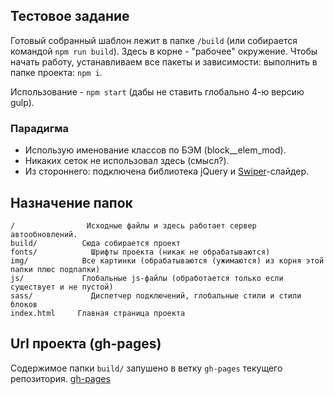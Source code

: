 ## Тестовое задание

Готовый собранный шаблон лежит в папке `/build` (или собирается командой `npm run build`).
Здесь в корне - "рабочее" окружение. Чтобы начать работу, устанавливаем все пакеты и зависимости: выполнить в папке проекта: `npm i`.

Использование - `npm start` (дабы не ставить глобально 4-ю версию gulp).

### Парадигма

- Использую именование классов по БЭМ (block__elem_mod).
- Никаких сеток не использовал здесь (смысл?).
- Из стороннего: подключена библиотека jQuery и [Swiper](http://idangero.us/swiper/api)-слайдер.

## Назначение папок

```
/				 Исходные файлы и здесь работает сервер автообновлений.
build/			Сюда собирается проект
fonts/      	  Шрифты проекта (никак не обрабатываются)
img/          	Все картинки (обрабатываются (ужимаются) из корня этой папки плюс подпапки)
js/           	Глобальные js-файлы (обработается только если существует и не пустой)
sass/             Диспетчер подключений, глобальные стили и стили блоков
index.html 	   Главная страница проекта

```

## Url проекта (gh-pages)

Cодержимое папки `build/` запушено в ветку `gh-pages` текущего репозитория.
[gh-pages](https://yasell.github.io/db_test/)
